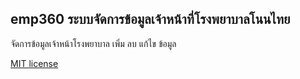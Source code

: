 ## emp360 ระบบจัดการข้อมูลเจ้าหน้าที่โรงพยาบาลโนนไทย

จัดการข้อมูลเจ้าหน้าโรงพยาบาล เพิ่ม ลบ แก้ไข ข้อมูล


[MIT license](http://opensource.org/licenses/MIT)
